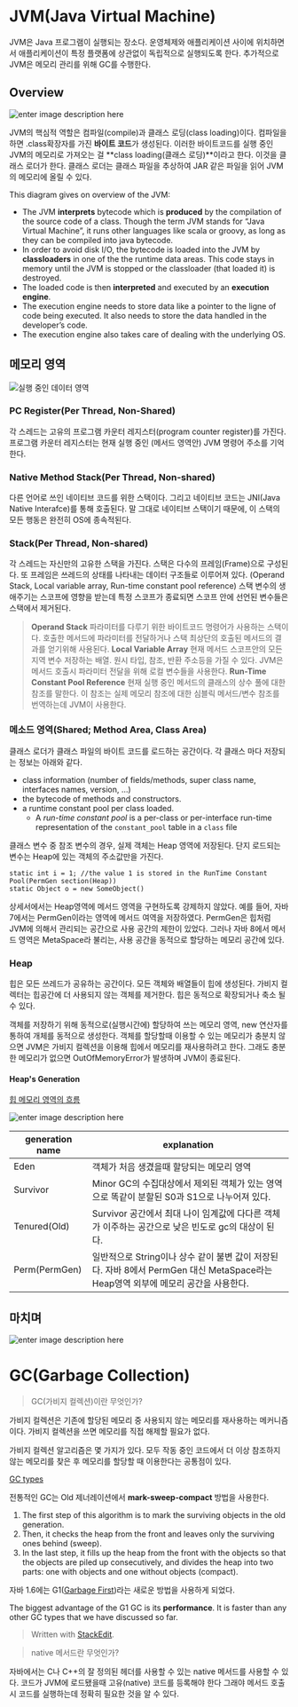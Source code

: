 # JVM(Java Virtual Machine)

JVM은 Java 프로그램이 실행되는 장소다. 운영체제와 애플리케이션 사이에 위치하면서 애플리케이션이 특정 플랫폼에 상관없이 독립적으로 실행되도록 한다. 추가적으로 JVM은 메모리 관리를 위해 GC를 수행한다. 

## Overview

![enter image description here](http://coding-geek.com/wp-content/uploads/2015/04/jvm_overview.jpg)

JVM의 핵심적 역할은 컴파일(compile)과 클래스 로딩(class loading)이다. 컴파일을 하면 .class확장자를 가진 **바이트 코드**가 생성된다. 이러한 바이트코드를 실행 중인 JVM의 메모리로 가져오는 걸 **class loading(클래스 로딩)**이라고 한다. 이것을 클래스 로더가 한다. 클래스 로더는 클래스 파일을 추상하여 JAR 같은 파일을 읽어 JVM의 메모리에 올릴 수 있다. 

This diagram gives on overview of the JVM:

-   The JVM  **interprets**  bytecode which is  **produced**  by the compilation of the source code of a class. Though the term JVM stands for “Java Virtual Machine”, it runs other languages like scala or groovy, as long as they can be compiled into java bytecode.
-   In order to avoid disk I/O, the bytecode is loaded into the JVM by  **classloaders** in one of the the runtime data areas. This code stays in memory until the JVM is stopped or the classloader (that loaded it) is destroyed.
-   The loaded code is then  **interpreted**  and executed by an  **execution engine**.
-   The execution engine needs to store data like a pointer to the ligne of code being executed. It also needs to store the data handled in the developer’s code.
-   The execution engine also takes care of dealing with the underlying OS.

## 메모리 영역

![실행 중인 데이터 영역](http://coding-geek.com/wp-content/uploads/2015/04/jvm_memory_overview.jpg)

### PC Register(Per Thread, Non-Shared)
각 스레드는 고유의 프로그램 카운터 레지스터(program counter register)를 가진다.  프로그램 카운터 레지스터는 현재 실행 중인 (메서드 영역안) JVM 명령어 주소를 기억한다.

### Native Method Stack(Per Thread, Non-shared)
다른 언어로 쓰인 네이티브 코드를 위한 스택이다. 그리고 네이티브 코드는 JNI(Java Native Interafce)를 통해 호출된다. 말 그대로 네이티브 스택이기 때문에, 이 스택의 모든 행동은 완전히 OS에 종속적된다. 

### Stack(Per Thread, Non-shared)

각 스레드는 자신만의 고유한 스택을 가진다. 스택은 다수의 프레임(Frame)으로 구성된다. 또 프레임은 쓰레드의 상태를 나타내는 데이터 구조들로 이루어져 있다. (Operand Stack, Local variable array, Run-time constant pool reference)
스택 변수의 생애주기는 스코프에 영향을 받는데 특정 스코프가 종료되면 스코프 안에 선언된 변수들은 스택에서 제거된다.

>**Operand Stack**
파라미터를 다루기 위한 바이트코드 명령어가 사용하는 스택이다. 호출한 메서드에 파라미터를 전달하거나 스택 최상단의 호출된 메서드의 결과를 얻기위해 사용된다. 
>**Local Variable Array**
현재 메서드 스코프안의 모든 지역 변수 저장하는 배열. 원시 타입, 참조, 반환 주소등을 가질 수 있다. JVM은 메서드 호출시 파라미터 전달을 위해 로컬 변수들을 사용한다. 
>**Run-Time Constant Pool Reference**
현재 실행 중인 메서드의 클래스의 상수 풀에 대한 참조를 말한다. 이 참조는 실제 메모리 참조에 대한 심블릭 메서드/변수 참조를 번역하는데 JVM이 사용한다. 

### 메소드 영역(Shared; Method Area, Class Area)

클래스 로더가 클래스 파일의 바이트 코드를 로드하는 공간이다. 각 클래스 마다 저장되는 정보는 아래와 같다. 

-   class information (number of fields/methods, super class name, interfaces names, version, …)
-   the bytecode of methods and constructors.
-   a runtime constant pool per class loaded. 
	- A _run-time constant pool_ is a per-class or per-interface run-time representation of the `constant_pool` table in a `class` file

클래스 변수 중 참조 변수의 경우, 실제 객체는 Heap 영역에 저장된다. 단지 로드되는 변수는 Heap에 있는 객체의 주소값만을 가진다. 
```
static int i = 1; //the value 1 is stored in the RunTime Constant Pool(PermGen section(Heap))
static Object o = new SomeObject()
```

상세서에서는 Heap영역에 메서드 영역을 구현하도록 강제하지 않았다. 예를 들어, 자바 7에서는 PermGen이라는 영역에 메서드 여역을 저장하였다.  PermGen은 힙처럼 JVM에 의해서 관리되는 공간으로 사용 공간의 제한이 있었다. 그러나 자바 8에서 메서드 영역은 MetaSpace라 불리는, 사용 공간을 동적으로 할당하는 메모리 공간에 있다. 


### Heap

힙은 모든 쓰레드가 공유하는 공간이다. 모든 객체와 배열들이 힙에 생성된다. 가비지 컬렉터는 힙공간에 더 사용되지 않는 객체를 제거한다. 힙은 동적으로 확장되거나 축소 될수 있다. 


객체를 저장하기 위해 동적으로(실행시간에) 할당하여 쓰는 메모리 영역, new 연산자를 통하여 개체를 동적으로 생성한다. 객체를 할당할때 이용할 수 있는 메모리가 충분치 않으면 JVM은 가비지 컬렉션을 이용해 힙에서 메모리를 재사용하려고 한다. 그래도 충분한 메모리가 없으면 OutOfMemoryError가 발생하며 JVM이 종료된다. 
  
#### Heap's Generation

[힙 메모리 영역의 흐름](https://dzone.com/articles/understanding-the-java-memory-model-and-the-garbag)

![enter image description here](https://cdn.journaldev.com/wp-content/uploads/2014/05/Java-Memory-Model.png)

| generation name | explanation |
|--|--|
| Eden |객체가 처음 생겼을때 할당되는 메모리 영역 |
| Survivor | Minor GC의 수집대상에서 제외된 객체가 있는 영역으로 똑같이 분할된 S0과 S1으로 나누어져 있다. |
| Tenured(Old) | Survivor 공간에서 최대 나이 임계값에 다다른 객체가 이주하는 공간으로 낮은 빈도로 gc의 대상이 된다.|
| Perm(PermGen) | 일반적으로 String이나 상수 같이 불변 값이 저장된다. 자바 8에서 PermGen 대신 MetaSpace라는 Heap영역 외부에 메모리 공간을 사용한다.|

## 마치며 

![enter image description here](https://i.stack.imgur.com/4ySVX.png)


# GC(Garbage Collection)

> GC(가비지 컬렉션)이란 무엇인가?

가비지 컬렉션은 기존에 할당된 메모리 중 사용되지 않는 메모리를 재사용하는 메커니즘이다. 가비지 컬렉션을 쓰면 메모리를 직접 해제할 필요가 없다. 

가비지 컬렉션 알고리즘은 몇 가지가 있다. 모두 작동 중인 코드에서 더 이상 참조하지 않는 메모리를 찾은 후 메모리를 할당할 때 이용한다는 공통점이 있다. 

[GC types
](https://www.cubrid.org/blog/understanding-java-garbage-collection)


전통적인 GC는 Old 제너레이션에서  **mark-sweep-compact** 방법을 사용한다. 

1.  The first step of this algorithm is to mark the surviving objects in the old generation.
2.  Then, it checks the heap from the front and leaves only the surviving ones behind (sweep).
3.  In the last step, it fills up the heap from the front with the objects so that the objects are piled up consecutively, and divides the heap into two parts: one with objects and one without objects (compact).


자바 1.6에는 G1([Garbage First](https://www.oracle.com/technetwork/tutorials/tutorials-1876574.html))라는 새로운 방법을 사용하게 되었다. 

The biggest advantage of the G1 GC is its  **performance**. It is faster than any other GC types that we have discussed so far. 

> Written with [StackEdit](https://stackedit.io/).

> native 메서드란 무엇인가?

자바에서는 C나 C++의 잘 정의된 헤더를 사용할 수 있는 native 메서드를 사용할 수 있다. 코드가 JVM에 로드됐을때 고유(native) 코드를 등록해야 한다 그래야 메서드 호출시 코드를 실행하는데 정확히 필요한 것을 알 수 있다. 




<!--stackedit_data:
eyJoaXN0b3J5IjpbMTMwMzAzMDE3LDE2ODY1ODUsMTI2MjM4MT
M0LC0xNTc1MjMzNDE2LDQ3Njk2MzkxMCw2MzExMDM4MzYsLTk4
MDI1NTkzLDcyNzg5MTgwNywxNzMxOTM2MTUzLC0xNzkyNDc0OD
A4LDEzMTk2Mzg5MDQsLTE3MjIxMDgzODUsMTIwMzUwNTkzNF19

-->